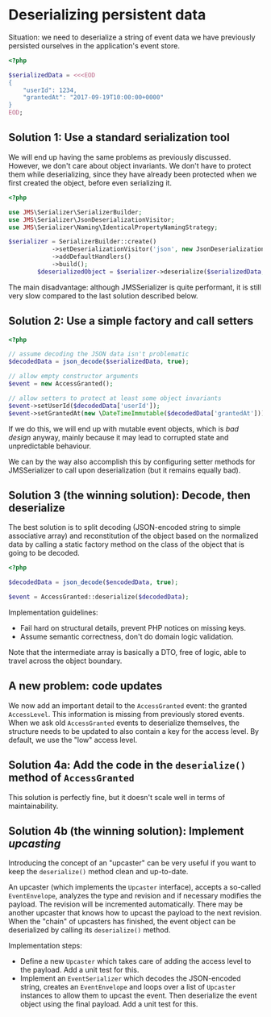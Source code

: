 # Deserializing persistent data

Situation: we need to deserialize a string of event data we have previously persisted ourselves in the application's event store.

```php
<?php

$serializedData = <<<EOD
{
    "userId": 1234,
    "grantedAt": "2017-09-19T10:00:00+0000"
}
EOD;
```

## Solution 1: Use a standard serialization tool

We will end up having the same problems as previously discussed. However, we don't care about object invariants. We don't have to protect them while deserializing, since they have already been protected when we first created the object, before even serializing it.

```php
<?php

use JMS\Serializer\SerializerBuilder;
use JMS\Serializer\JsonDeserializationVisitor;
use JMS\Serializer\Naming\IdenticalPropertyNamingStrategy;

$serializer = SerializerBuilder::create()
            ->setDeserializationVisitor('json', new JsonDeserializationVisitor(new IdenticalPropertyNamingStrategy()))
            ->addDefaultHandlers()
            ->build();
        $deserializedObject = $serializer->deserialize($serializedData, AccessGranted::class, 'json');
```

The main disadvantage: although JMSSerializer is quite performant, it is still very slow compared to the last solution described below.

## Solution 2: Use a simple factory and call setters

```php
<?php

// assume decoding the JSON data isn't problematic
$decodedData = json_decode($serializedData, true);

// allow empty constructor arguments
$event = new AccessGranted();

// allow setters to protect at least some object invariants
$event->setUserId($decodedData['userId']);
$event->setGrantedAt(new \DateTimeImmutable($decodedData['grantedAt']));
```

If we do this, we will end up with mutable event objects, which is *bad design* anyway, mainly because it may lead to corrupted state and unpredictable behaviour.

We can by the way also accomplish this by configuring setter methods for JMSSerializer to call upon deserialization (but it remains equally bad).

## Solution 3 (the winning solution): Decode, then deserialize

The best solution is to split decoding (JSON-encoded string to simple associative array) and reconstitution of the object based on the normalized data by calling a static factory method on the class of the object that is going to be decoded.

```php
<?php

$decodedData = json_decode($encodedData, true);

$event = AccessGranted::deserialize($decodedData);
```

Implementation guidelines:

- Fail hard on structural details, prevent PHP notices on missing keys.
- Assume semantic correctness, don't do domain logic validation.

Note that the intermediate array is basically a DTO, free of logic, able to travel across the object boundary.

## A new problem: code updates

We now add an important detail to the `AccessGranted` event: the granted `AccessLevel`. This information is missing from previously stored events. When we ask old `AccessGranted` events to deserialize themselves, the structure needs to be updated to also contain a key for the access level. By default, we use the "low" access level.

## Solution 4a: Add the code in the `deserialize()` method of `AccessGranted`

This solution is perfectly fine, but it doesn't scale well in terms of maintainability.

## Solution 4b (the winning solution): Implement *upcasting*

Introducing the concept of an "upcaster" can be very useful if you want to keep the `deserialize()` method clean and up-to-date.

An upcaster (which implements the `Upcaster` interface), accepts a so-called `EventEnvelope`, analyzes the type and revision and if necessary modifies the payload. The revision will be incremented automatically. There may be another upcaster that knows how to upcast the payload to the next revision. When the "chain" of upcasters has finished, the event object can be deserialized by calling its `deserialize()` method.

Implementation steps:

- Define a new `Upcaster` which takes care of adding the access level to the payload. Add a unit test for this.
- Implement an `EventSerializer` which decodes the JSON-encoded string, creates an `EventEnvelope` and loops over a list of `Upcaster` instances to allow them to upcast the event. Then deserialize the event object using the final payload. Add a unit test for this.
